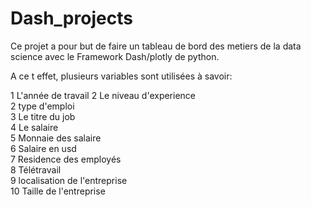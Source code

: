 # Dash_projects

Ce projet a pour but de faire un tableau de bord des metiers de la data science avec le Framework Dash/plotly de python.

A ce t effet, plusieurs variables sont utilisées à savoir:

 1   L'année de travail
 2   Le niveau d'experience    
 2   type d'emploi    
 3   Le titre du job           
 4   Le salaire              
 5   Monnaie des salaire     
 6   Salaire en usd       
 7   Residence des employés  
 8   Télétravail        
 9   localisation de l'entreprise  
 10  Taille de l'entreprise
